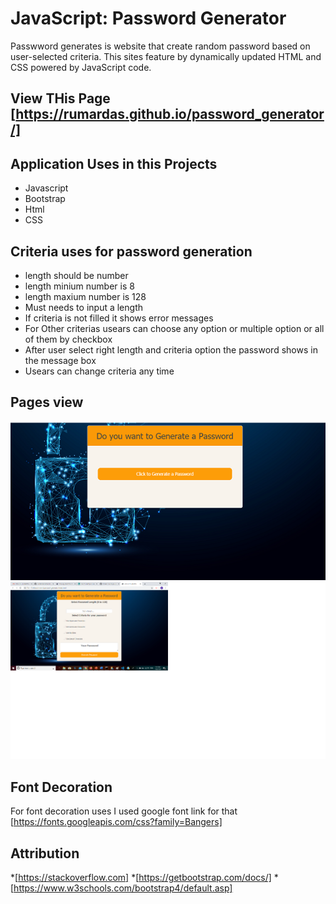 #  JavaScript: Password Generator
 Passwword generates is website that create random password based on user-selected criteria. This sites feature by dynamically updated HTML and CSS powered by JavaScript code.


## View THis Page [https://rumardas.github.io/password_generator/]

## Application Uses in this Projects
* Javascript
* Bootstrap
* Html
* CSS
## Criteria uses for password generation
* length  should be number
* length minium number is 8 
* length maxium  number is 128
* Must needs to input a length
* If criteria is not filled it shows  error messages
* For Other criterias usears can choose any option or multiple option or all of them by checkbox
* After user select right length and criteria option  the password shows in the message box
* Usears can change criteria any time

## Pages  view
![Test Image 1](./assets/page_1.png)
![Test Image 2](./assets/page_2.png)
## Font Decoration 

For font decoration uses I used google font 
link for that [https://fonts.googleapis.com/css?family=Bangers]


## Attribution
*[https://stackoverflow.com]
*[https://getbootstrap.com/docs/]
*[https://www.w3schools.com/bootstrap4/default.asp]



